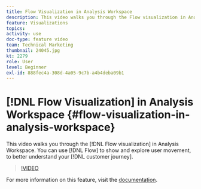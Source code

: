 ```yaml
---
title: Flow Visualization in Analysis Workspace
description: This video walks you through the Flow visualization in Analysis Workspace. You can use Flow to show and explore user movement, to better understand your customer journey.
feature: Visualizations
topics: 
activity: use
doc-type: feature video
team: Technical Marketing
thumbnail: 24045.jpg
kt: 2279
role: User
level: Beginner
exl-id: 888fec4a-308d-4a05-9c7b-a4b4deba09b1
---
```

# [!DNL Flow Visualization] in Analysis Workspace {#flow-visualization-in-analysis-workspace}

This video walks you through the [!DNL Flow visualization] in Analysis Workspace. You can use [!DNL Flow] to show and explore user movement, to better understand your [!DNL customer journey].

>[!VIDEO](https://video.tv.adobe.com/v/24045/?quality=12)

For more information on this feature, visit the [documentation](https://experienceleague.adobe.com/docs/analytics/analyze/analysis-workspace/visualizations/fallout/fallout-flow.html?lang=en).
